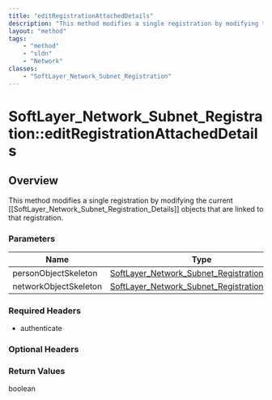 ```yaml
---
title: "editRegistrationAttachedDetails"
description: "This method modifies a single registration by modifying the current [[SoftLayer_Network_Subnet_Registration_Details]] ob... "
layout: "method"
tags:
    - "method"
    - "sldn"
    - "Network"
classes:
    - "SoftLayer_Network_Subnet_Registration"
---
```

# SoftLayer_Network_Subnet_Registration::editRegistrationAttachedDetails
## Overview 
This method modifies a single registration by modifying the current [[SoftLayer_Network_Subnet_Registration_Details]] objects that are linked to that registration. 

### Parameters 
|Name | Type | Description |
| --- | --- | --- |
|personObjectSkeleton| <a href='/reference/datatypes/SoftLayer_Network_Subnet_Registration_Details'>SoftLayer_Network_Subnet_Registration_Details </a>| |
|networkObjectSkeleton| <a href='/reference/datatypes/SoftLayer_Network_Subnet_Registration_Details'>SoftLayer_Network_Subnet_Registration_Details </a>| |


### Required Headers
* authenticate

### Optional Headers

### Return Values
boolean

